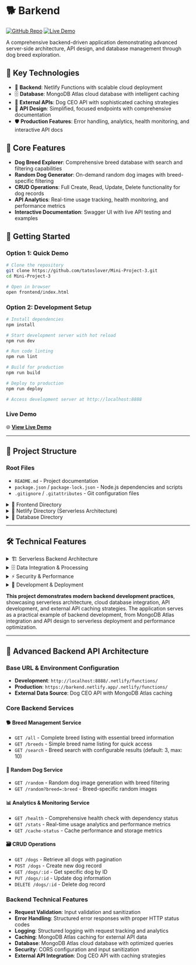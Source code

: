 # 🐕 Barkend
[![GitHub Repo](https://img.shields.io/badge/GitHub-Repo-blue?logo=github)](https://github.com/tatoslover/Mini-Project-3)
[![Live Demo](https://img.shields.io/badge/Live%20Demo-Netlify-brightgreen?logo=netlify)](https://barkend.netlify.app)

A comprehensive backend-driven application demonstrating advanced server-side architecture, API design, and database management through dog breed exploration.

## 🚀 **Key Technologies**
- 🚀 **Backend**: Netlify Functions with scalable cloud deployment
- 🗄️ **Database**: MongoDB Atlas cloud database with intelligent caching
- 🔧 **External APIs**: Dog CEO API with sophisticated caching strategies
- 📡 **API Design**: Simplified, focused endpoints with comprehensive documentation
- 🛡️ **Production Features**: Error handling, analytics, health monitoring, and interactive API docs

## 🎯 **Core Features**
- **Dog Breed Explorer**: Comprehensive breed database with search and filtering capabilities
- **Random Dog Generator**: On-demand random dog images with breed-specific filtering
- **CRUD Operations**: Full Create, Read, Update, Delete functionality for dog records
- **API Analytics**: Real-time usage tracking, health monitoring, and performance metrics
- **Interactive Documentation**: Swagger UI with live API testing and examples

## 🚀 **Getting Started**

### Option 1: Quick Demo
```bash
# Clone the repository
git clone https://github.com/tatoslover/Mini-Project-3.git
cd Mini-Project-3

# Open in browser
open frontend/index.html
```

### Option 2: Development Setup
```bash
# Install dependencies
npm install

# Start development server with hot reload
npm run dev

# Run code linting
npm run lint

# Build for production
npm run build

# Deploy to production
npm run deploy

# Access development server at http://localhost:8888
```

### Live Demo
🌐 **[View Live Demo](https://barkend.netlify.app)**

---

## 📁 **Project Structure**

### Root Files
- `README.md` - Project documentation
- `package.json` / `package-lock.json` - Node.js dependencies and scripts
- `.gitignore` / `.gitattributes` - Git configuration files

<details>
<summary>📁 Frontend Directory</summary>

`frontend/index.html` - Complete single-page application including:
- Interactive API documentation with Swagger UI integration
- Dog breed exploration with search and pagination
- Real-time API status monitoring and connection toggle
- Responsive design with modern CSS animations
- Demo functionality showcasing backend capabilities

`frontend/css/` - Stylesheets:
- `styles.css` - Complete application styling with modern design

`frontend/js/` - Frontend JavaScript modules:
- `api.js` - Backend API communication layer
- `app.js` - Application state management and utilities
- `barkend.js` - UI components consuming backend services

`frontend/swagger/` - API Documentation:
- `swagger.json` - Complete OpenAPI 3.0 specification with live examples
</details>

<details>
<summary>🚀 Netlify Directory (Serverless Architecture)</summary>

`netlify/functions/` - Production-ready serverless API endpoints:
- `all.js` - Complete breed data with essential information and MongoDB caching
- `breeds.js` - Simple breed name listing for quick access
- `search.js` - Intelligent breed search with configurable result limits
- `random.js` - Random dog image generation with breed filtering
- `dogs.js` - Full CRUD operations for internal dog records
- `health.js` - Comprehensive health monitoring with dependency status checks
- `stats.js` - Real-time analytics and usage tracking
- `cache-status.js` - Cache performance and storage metrics
- `breed-analytics.js` - Advanced breed analytics and insights

`netlify/` - Configuration:
- `netlify.toml` - Netlify deployment configuration
- `netlify-env-vars.md` - Environment variables documentation


</details>

<details>
<summary>📁 Database Directory</summary>

`database/` - Data storage and management:
- `db.js` - MongoDB Atlas connection utilities and configuration
- `models.js` - Mongoose schemas and model definitions for all collections


</details>

---

## 🛠️ **Technical Features**

<details>
<summary>🏗️ Serverless Backend Architecture</summary>

- **RESTful API Design**: Clean API design with essential endpoints using proper HTTP methods and status codes
- **Netlify Functions**: Auto-scaling serverless deployment with zero server maintenance
- **MongoDB Atlas Integration**: Cloud database with Mongoose ODM for schema validation and data modeling
- **OpenAPI Documentation**: Interactive Swagger UI with endpoint testing and examples
- **Error Handling**: Structured error handling and analytics logging with request tracking

</details>

<details>
<summary>🗄️ Data Integration & Processing</summary>

- **External API Integration**: Dog CEO API consumption with error handling and fallback mechanisms
- **Caching Strategy**: Database caching reduces external API calls by 90%
- **Data Processing Pipeline**: Functions validate and transform API data with Mongoose schemas
- **Full CRUD Operations**: Create, Read, Update, Delete with validation and error handling
- **Dual Data Architecture**: External breed data + internal CRUD operations for comprehensive functionality

</details>

<details>
<summary>⚡ Security & Performance</summary>

- **Input Validation**: Request validation, sanitization, and NoSQL injection prevention
- **Database Optimization**: MongoDB compound indexes, aggregation pipelines, and connection pooling
- **Performance Monitoring**: Real-time health checks and performance tracking
- **Scalable Architecture**: Auto-scaling functions and cloud database handle traffic variations

</details>

<details>
<summary>🚀 Development & Deployment</summary>

- **Development Environment**: Hot reload, debugging, and local testing with Netlify CLI
- **Code Quality**: ESLint configuration and automated code formatting
- **API Testing**: Interactive Swagger UI for endpoint testing and validation
- **Production Deployment**: Seamless deployment to Netlify with environment configuration
- **Monitoring**: Real-time health checks, analytics, and performance tracking

</details>

**This project demonstrates modern backend development practices**, showcasing serverless architecture, cloud database integration, API development, and external API caching strategies. The application serves as a practical example of backend development, from MongoDB Atlas integration and API design to serverless deployment and performance optimization.

---

## 📡 **Advanced Backend API Architecture**

### Base URL & Environment Configuration
- **Development**: `http://localhost:8888/.netlify/functions/`
- **Production**: `https://barkend.netlify.app/.netlify/functions/`
- **External Data Source**: Dog CEO API with MongoDB Atlas caching

### Core Backend Services

#### 🐕 Breed Management Service
- `GET /all` - Complete breed listing with essential breed information
- `GET /breeds` - Simple breed name listing for quick access
- `GET /search` - Breed search with configurable results (default: 3, max: 10)

#### 🎲 Random Dog Service
- `GET /random` - Random dog image generation with breed filtering
- `GET /random?breed=:breed` - Breed-specific random images

#### 📊 Analytics & Monitoring Service
- `GET /health` - Comprehensive health check with dependency status
- `GET /stats` - Real-time usage analytics and performance metrics
- `GET /cache-status` - Cache performance and storage metrics

#### 🗃️ CRUD Operations
- `GET /dogs` - Retrieve all dogs with pagination
- `POST /dogs` - Create new dog record
- `GET /dogs/:id` - Get specific dog by ID
- `PUT /dogs/:id` - Update dog information
- `DELETE /dogs/:id` - Delete dog record

### Backend Technical Features
- **Request Validation**: Input validation and sanitization
- **Error Handling**: Structured error responses with proper HTTP status codes
- **Logging**: Structured logging with request tracking and analytics
- **Caching**: MongoDB Atlas caching for external API data
- **Database**: MongoDB Atlas cloud database with optimized queries
- **Security**: CORS configuration and input sanitization
- **External API Integration**: Dog CEO API with caching strategies
